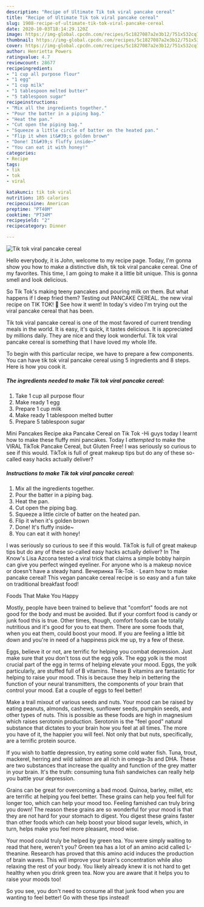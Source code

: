 ```yaml
---
description: "Recipe of Ultimate Tik tok viral pancake cereal"
title: "Recipe of Ultimate Tik tok viral pancake cereal"
slug: 1908-recipe-of-ultimate-tik-tok-viral-pancake-cereal
date: 2020-10-03T18:14:29.120Z
image: https://img-global.cpcdn.com/recipes/5c1827087a2e3b12/751x532cq70/tik-tok-viral-pancake-cereal-recipe-main-photo.jpg
thumbnail: https://img-global.cpcdn.com/recipes/5c1827087a2e3b12/751x532cq70/tik-tok-viral-pancake-cereal-recipe-main-photo.jpg
cover: https://img-global.cpcdn.com/recipes/5c1827087a2e3b12/751x532cq70/tik-tok-viral-pancake-cereal-recipe-main-photo.jpg
author: Henrietta Powers
ratingvalue: 4.7
reviewcount: 28677
recipeingredient:
- "1 cup all purpose flour"
- "1 egg"
- "1 cup milk"
- "1 tablespoon melted butter"
- "5 tablespoon sugar"
recipeinstructions:
- "Mix all the ingredients together."
- "Pour the batter in a piping bag."
- "Heat the pan."
- "Cut open the piping bag."
- "Squeeze a little circle of batter on the heated pan."
- "Flip it when it&#39;s golden brown"
- "Done! It&#39;s fluffy inside~"
- "You can eat it with honey!"
categories:
- Recipe
tags:
- tik
- tok
- viral

katakunci: tik tok viral 
nutrition: 185 calories
recipecuisine: American
preptime: "PT40M"
cooktime: "PT34M"
recipeyield: "2"
recipecategory: Dinner

---
```



![Tik tok viral pancake cereal](https://img-global.cpcdn.com/recipes/5c1827087a2e3b12/751x532cq70/tik-tok-viral-pancake-cereal-recipe-main-photo.jpg)

Hello everybody, it is John, welcome to my recipe page. Today, I'm gonna show you how to make a distinctive dish, tik tok viral pancake cereal. One of my favorites. This time, I am going to make it a little bit unique. This is gonna smell and look delicious.

So Tik Tok&#39;s making teeny pancakes and pouring milk on them. But what happens if I deep fried them? Testing out PANCAKE CEREAL. the new viral recipe on TIK TOK! 🥞 See how it went! In today&#39;s video I&#39;m trying out the viral pancake cereal that has been.

Tik tok viral pancake cereal is one of the most favored of current trending meals in the world. It is easy, it's quick, it tastes delicious. It is appreciated by millions daily. They are nice and they look wonderful. Tik tok viral pancake cereal is something that I have loved my whole life.


To begin with this particular recipe, we have to prepare a few components. You can have tik tok viral pancake cereal using 5 ingredients and 8 steps. Here is how you cook it.

<!--inarticleads1-->

##### The ingredients needed to make Tik tok viral pancake cereal:

1. Take 1 cup all purpose flour
1. Make ready 1 egg
1. Prepare 1 cup milk
1. Make ready 1 tablespoon melted butter
1. Prepare 5 tablespoon sugar


Mini Pancakes Recipe aka Pancake Cereal on Tik Tok -Hi guys today I learnt how to make these fluffy mini pancakes. Today I *attempted* to make the VIRAL TikTok Pancake Cereal, but Gluten Free! I was seriously so curious to see if this would. TikTok is full of great makeup tips but do any of these so-called easy hacks actually deliver? 

<!--inarticleads2-->

##### Instructions to make Tik tok viral pancake cereal:

1. Mix all the ingredients together.
1. Pour the batter in a piping bag.
1. Heat the pan.
1. Cut open the piping bag.
1. Squeeze a little circle of batter on the heated pan.
1. Flip it when it&#39;s golden brown
1. Done! It&#39;s fluffy inside~
1. You can eat it with honey!


I was seriously so curious to see if this would. TikTok is full of great makeup tips but do any of these so-called easy hacks actually deliver? In The Know&#39;s Lisa Azcona tested a viral trick that claims a simple bobby hairpin can give you perfect winged eyeliner. For anyone who is a makeup novice or doesn&#39;t have a steady hand. Вечеринка Tik-Tok. · Learn how to make pancake cereal! This vegan pancake cereal recipe is so easy and a fun take on traditional breakfast food! 

Foods That Make You Happy


Mostly, people have been trained to believe that "comfort" foods are not good for the body and must be avoided. But if your comfort food is candy or junk food this is true. Other times, though, comfort foods can be totally nutritious and it's good for you to eat them. There are some foods that, when you eat them, could boost your mood. If you are feeling a little bit down and you're in need of a happiness pick me up, try a few of these.

Eggs, believe it or not, are terrific for helping you combat depression. Just make sure that you don't toss out the egg yolk. The egg yolk is the most crucial part of the egg in terms of helping elevate your mood. Eggs, the yolk particularly, are stuffed full of B vitamins. These B vitamins are fantastic for helping to raise your mood. This is because they help in bettering the function of your neural transmitters, the components of your brain that control your mood. Eat a couple of eggs to feel better!

Make a trail mixout of various seeds and nuts. Your mood can be raised by eating peanuts, almonds, cashews, sunflower seeds, pumpkin seeds, and other types of nuts. This is possible as these foods are high in magnesium which raises serotonin production. Serotonin is the "feel good" natural substance that dictates to your brain how you feel at all times. The more you have of it, the happier you will feel. Not only that but nuts, specifically, are a terrific protein source.

If you wish to battle depression, try eating some cold water fish. Tuna, trout, mackerel, herring and wild salmon are all rich in omega-3s and DHA. These are two substances that increase the quality and function of the grey matter in your brain. It's the truth: consuming tuna fish sandwiches can really help you battle your depression. 

Grains can be great for overcoming a bad mood. Quinoa, barley, millet, etc are terrific at helping you feel better. These grains can help you feel full for longer too, which can help your mood too. Feeling famished can truly bring you down! The reason these grains are so wonderful for your mood is that they are not hard for your stomach to digest. You digest these grains faster than other foods which can help boost your blood sugar levels, which, in turn, helps make you feel more pleasant, mood wise.

Your mood could truly be helped by green tea. You were simply waiting to read that here, weren't you? Green tea has a lot of an amino acid called L-theanine. Research has proved that this amino acid induces the production of brain waves. This will improve your brain's concentration while also relaxing the rest of your body. You likely already knew it is not hard to get healthy when you drink green tea. Now you are aware that it helps you to raise your moods too!

So you see, you don't need to consume all that junk food when you are wanting to feel better! Go  with  these tips  instead!

